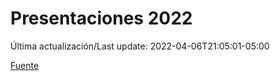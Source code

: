 # Presentaciones 2022

Última actualización/Last update: 2022-04-06T21:05:01-05:00

 [Fuente](https://www.gob.mx/salud/documentos/presentaciones-2022)
